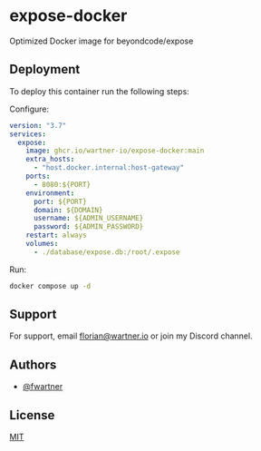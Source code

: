 
# expose-docker

Optimized Docker image for beyondcode/expose

## Deployment

To deploy this container run the following steps:

Configure:

```yaml
version: "3.7"
services:
  expose:
    image: ghcr.io/wartner-io/expose-docker:main
    extra_hosts:
      - "host.docker.internal:host-gateway"
    ports:
      - 8080:${PORT}
    environment:
      port: ${PORT}
      domain: ${DOMAIN}
      username: ${ADMIN_USERNAME}
      password: ${ADMIN_PASSWORD}
    restart: always
    volumes:
      - ./database/expose.db:/root/.expose

```

Run:

```bash
docker compose up -d
```

## Support

For support, email florian@wartner.io or join my Discord channel.


## Authors

- [@fwartner](https://www.github.com/fwartner)


## License

[MIT](https://choosealicense.com/licenses/mit/)
